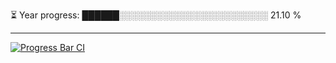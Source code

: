 
⏳ Year progress: ██████░░░░░░░░░░░░░░░░░░░░░░░░ 21.10 %

---

[![Progress Bar CI](https://github.com/thatoranzhevyy/thatoranzhevyy/actions/workflows/node.js.yml/badge.svg)](https://github.com/thatoranzhevyy/thatoranzhevyy/actions/workflows/node.js.yml)

